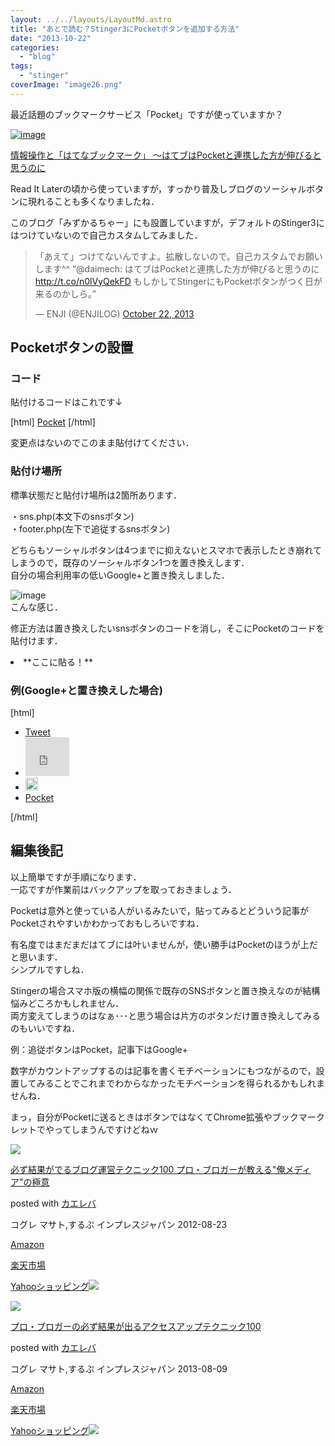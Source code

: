 ```yaml
---
layout: ../../layouts/LayoutMd.astro
title: "あとで読む？Stinger3にPocketボタンを追加する方法"
date: "2013-10-22"
categories: 
  - "blog"
tags: 
  - "stinger"
coverImage: "image26.png"
---
```


最近話題のブックマークサービス「Pocket」ですが使っていますか？

[![image](/wp/images/image26.png "image")](http://getpocket.com/)

[情報操作と「はてなブックマーク」 ～はてブはPocketと連携した方が伸びると思うのに](http://rentalhomepage.com/hateb/)

Read It Laterの頃から使っていますが，すっかり普及しブログのソーシャルボタンに現れることも多くなりましたね．

このブログ「みずかるちゃー」にも設置していますが，デフォルトのStinger3にはつけていないので自己カスタムしてみました．

<blockquote class="twitter-tweet"><p>「あえて」つけてないんですよ。拡散しないので。自己カスタムでお願いします^^ “@daimech: はてブはPocketと連携した方が伸びると思うのに <a href="http://t.co/n0lVyQekFD">http://t.co/n0lVyQekFD</a> もしかしてStingerにもPocketボタンがつく日が来るのかしら。”</p>— ENJI (@ENJILOG) <a href="https://twitter.com/ENJILOG/statuses/392486497498439680">October 22, 2013</a></blockquote>
<script src="//platform.twitter.com/widgets.js" async charset="utf-8"></script>

## Pocketボタンの設置

### コード

貼付けるコードはこれです↓

\[html\] <a href="https://getpocket.com/save" class="pocket-btn" data-lang="en" data-save-url="<?php get\_permalink(); ?>" data-pocket-count="vertical" data-pocket-align="left" >Pocket</a> <script type="text/javascript">!function(d,i){if(!d.getElementById(i)){var j=d.createElement("script");j.id=i;j.src="https://widgets.getpocket.com/v1/j/btn.js?v=1";var w=d.getElementById(i);d.body.appendChild(j);}}(document,"pocket-btn-js");</script> \[/html\]

変更点はないのでこのまま貼付けてください．

### 貼付け場所

標準状態だと貼付け場所は2箇所あります．

・sns.php(本文下のsnsボタン)  
・footer.php(左下で追従するsnsボタン)

どちらもソーシャルボタンは4つまでに抑えないとスマホで表示したとき崩れてしまうので，既存のソーシャルボタン1つを置き換えします．  
自分の場合利用率の低いGoogle+と置き換えしました．

![image](/wp/images/image27.png "image")  
こんな感じ．

修正方法は置き換えしたいsnsボタンのコードを消し，そこにPocketのコードを貼付けます．

<li>**ここに貼る！**</li>

### 例(Google+と置き換えした場合)

\[html\] <div class="sns"> <ul class="snsb clearfix"> <li> <a href="https://twitter.com/share" class="twitter-share-button" data-count="vertical" data-via="mizuka123" data-url="<?php the\_permalink(); ?>" data-text="<?php the\_title(); ?>">Tweet</a><script type="text/javascript" src="//platform.twitter.com/widgets.js"></script> </li> <li> <iframe src="http://www.facebook.com/plugins/like.php?href=<?php the\_permalink(); ?>&amp;layout=box\_count&amp;show\_faces=false&amp;width=50&amp;action=like&amp;colorscheme=light&amp;height=62" scrolling="no" frameborder="0" style="border:none; overflow:hidden; width:70px; height:62px;" allowTransparency="true"></iframe> </li> <li> <a href="http://b.hatena.ne.jp/entry/<?php the\_permalink(); ?>" class="hatena-bookmark-button" data-hatena-bookmark-title="<?php the\_title(); ?>｜<?php bloginfo('name'); ?>" data-hatena-bookmark-layout="vertical" title="このエントリーをはてなブックマークに追加"><img src="http://b.st-hatena.com/images/entry-button/button-only.gif" alt="このエントリーをはてなブックマークに追加" width="20" height="20" style="border: none;" /></a><script type="text/javascript" src="http://b.st-hatena.com/js/bookmark\_button.js" charset="utf-8" async="async"></script> </li> <li> <a href="https://getpocket.com/save" class="pocket-btn" data-lang="en" data-save-url="<?php get\_permalink(); ?>" data-pocket-count="vertical" data-pocket-align="left" >Pocket</a> <script type="text/javascript">!function(d,i){if(!d.getElementById(i)){var j=d.createElement("script");j.id=i;j.src="https://widgets.getpocket.com/v1/j/btn.js?v=1";var w=d.getElementById(i);d.body.appendChild(j);}}(document,"pocket-btn-js");</script> </li> </ul> </div> \[/html\]

## 編集後記

以上簡単ですが手順になります．  
一応ですが作業前はバックアップを取っておきましょう．

Pocketは意外と使っている人がいるみたいで，貼ってみるとどういう記事がPocketされやすいかわかっておもしろいですね．

有名度ではまだまだはてブには叶いませんが，使い勝手はPocketのほうが上だと思います．  
シンプルですしね．

Stingerの場合スマホ版の横幅の関係で既存のSNSボタンと置き換えなのが結構悩みどころかもしれません．  
両方変えてしまうのはなぁ･･･と思う場合は片方のボタンだけ置き換えしてみるのもいいですね．

例：追従ボタンはPocket，記事下はGoogle+

数字がカウントアップするのは記事を書くモチベーションにもつながるので，設置してみることでこれまでわからなかったモチベーションを得られるかもしれませんね．

まっ，自分がPocketに送るときはボタンではなくてChrome拡張やブックマークレットでやってしまうんですけどねｗ

[![](/wp/images/51R5X8BZm-L._SL160_.jpg)](https://www.amazon.co.jp/exec/obidos/ASIN/B009NQ7MGM/mizuka123-22/ref=nosim/)

[必ず結果がでるブログ運営テクニック100 プロ・ブロガーが教える"俺メディア"の極意](https://www.amazon.co.jp/exec/obidos/ASIN/B009NQ7MGM/mizuka123-22/ref=nosim/)

posted with [カエレバ](http://kaereba.com)

コグレ マサト,するぷ インプレスジャパン 2012-08-23

[Amazon](http://www.amazon.co.jp/gp/search?keywords=%8B%C9%88%D3%20%83u%83%8D%83O%89%5E%89c%83e%83N%83j%83b%83N100&__mk_ja_JP=%83J%83%5E%83J%83i&tag=mizuka123-22 "アマゾン")

[楽天市場](http://hb.afl.rakuten.co.jp/hgc/032b53ee.4b34c5ee.0f4a541e.f440145e/?pc=http%3A%2F%2Fsearch.rakuten.co.jp%2Fsearch%2Fmall%2F%25E6%25A5%25B5%25E6%2584%258F%2520%25E3%2583%2596%25E3%2583%25AD%25E3%2582%25B0%25E9%2581%258B%25E5%2596%25B6%25E3%2583%2586%25E3%2582%25AF%25E3%2583%258B%25E3%2583%2583%25E3%2582%25AF100%2F-%2Ff.1-p.1-s.1-sf.0-st.A-v.2%3Fx%3D0%26scid%3Daf_ich_link_urltxt%26m%3Dhttp%3A%2F%2Fm.rakuten.co.jp%2F "楽天市場")

[Yahooショッピング![](//ad.jp.ap.valuecommerce.com/servlet/gifbanner?sid=3066752&pid=881990642)](//ck.jp.ap.valuecommerce.com/servlet/referral?sid=3066752&pid=881990642&vc_url=http%3A%2F%2Fshopping.search.yahoo.co.jp%2Fsearch%3FuIv%3Don%26ei%3DUTF-8%26tab_ex%3Dcommerce%26slider%3D0%26va%3D%25E6%25A5%25B5%25E6%2584%258F%2520%25E3%2583%2596%25E3%2583%25AD%25E3%2582%25B0%25E9%2581%258B%25E5%2596%25B6%25E3%2583%2586%25E3%2582%25AF%25E3%2583%258B%25E3%2583%2583%25E3%2582%25AF100 "Yahooショッピング")

[![](/wp/images/51OmKlbWagL._SL160_.jpg)](https://www.amazon.co.jp/exec/obidos/ASIN/B00E9IYWJ4/mizuka123-22/ref=nosim/)

[プロ・ブロガーの必ず結果が出るアクセスアップテクニック100](https://www.amazon.co.jp/exec/obidos/ASIN/B00E9IYWJ4/mizuka123-22/ref=nosim/)

posted with [カエレバ](http://kaereba.com)

コグレ マサト,するぷ インプレスジャパン 2013-08-09

[Amazon](http://www.amazon.co.jp/gp/search?keywords=%83A%83N%83Z%83X%83A%83b%83v%83e%83N%83j%83b%83N100%20%83v%83%8D%81E%83u%83%8D%83K%81%5B&__mk_ja_JP=%83J%83%5E%83J%83i&tag=mizuka123-22 "アマゾン")

[楽天市場](http://hb.afl.rakuten.co.jp/hgc/032b53ee.4b34c5ee.0f4a541e.f440145e/?pc=http%3A%2F%2Fsearch.rakuten.co.jp%2Fsearch%2Fmall%2F%25E3%2582%25A2%25E3%2582%25AF%25E3%2582%25BB%25E3%2582%25B9%25E3%2582%25A2%25E3%2583%2583%25E3%2583%2597%25E3%2583%2586%25E3%2582%25AF%25E3%2583%258B%25E3%2583%2583%25E3%2582%25AF100%2520%25E3%2583%2597%25E3%2583%25AD%25E3%2583%25BB%25E3%2583%2596%25E3%2583%25AD%25E3%2582%25AC%25E3%2583%25BC%2F-%2Ff.1-p.1-s.1-sf.0-st.A-v.2%3Fx%3D0%26scid%3Daf_ich_link_urltxt%26m%3Dhttp%3A%2F%2Fm.rakuten.co.jp%2F "楽天市場")

[Yahooショッピング![](//ad.jp.ap.valuecommerce.com/servlet/gifbanner?sid=3066752&pid=881990642)](//ck.jp.ap.valuecommerce.com/servlet/referral?sid=3066752&pid=881990642&vc_url=http%3A%2F%2Fshopping.search.yahoo.co.jp%2Fsearch%3FuIv%3Don%26ei%3DUTF-8%26tab_ex%3Dcommerce%26slider%3D0%26va%3D%25E3%2582%25A2%25E3%2582%25AF%25E3%2582%25BB%25E3%2582%25B9%25E3%2582%25A2%25E3%2583%2583%25E3%2583%2597%25E3%2583%2586%25E3%2582%25AF%25E3%2583%258B%25E3%2583%2583%25E3%2582%25AF100%2520%25E3%2583%2597%25E3%2583%25AD%25E3%2583%25BB%25E3%2583%2596%25E3%2583%25AD%25E3%2582%25AC%25E3%2583%25BC "Yahooショッピング")
